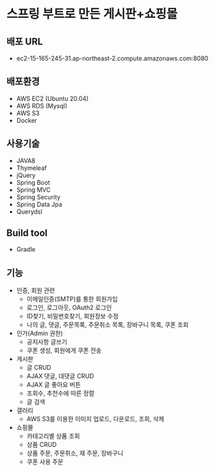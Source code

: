 # 스프링 부트로 만든 게시판+쇼핑몰
## 배포 URL
- ec2-15-165-245-31.ap-northeast-2.compute.amazonaws.com:8080
## 배포환경
- AWS EC2 (Ubuntu 20.04)
- AWS RDS (Mysql)
- AWS S3
- Docker
## 사용기술
- JAVA8
- Thymeleaf
- jQuery
- Spring Boot
- Spring MVC
- Spring Security
- Spring Data Jpa
- Querydsl
## Build tool
- Gradle
## 기능
- 인증, 회원 관련
  - 이메일인증(SMTP)를 통한 회원가입
  - 로그인, 로그아웃, OAuth2 로그인
  - ID찾기, 비밀번호찾기, 회원정보 수정
  - 나의 글, 댓글, 주문목록, 주문취소 목록, 장바구니 목록, 쿠폰 조회
- 인가(Admin 권한)
  - 공지사항 글쓰기
  - 쿠폰 생성, 회원에게 쿠폰 전송
- 게시판
  - 글 CRUD
  - AJAX 댓글, 대댓글 CRUD
  - AJAX 글 좋아요 버튼
  - 조회수, 추천수에 따른 정렬
  - 글 검색  
- 갤러리
  - AWS S3를 이용한 이미지 업로드, 다운로드, 조회, 삭제
- 쇼핑몰
  - 카테고리별 상품 조회
  - 상품 CRUD
  - 상품 주문, 주문취소, 재 주문, 장바구니
  - 쿠폰 사용 주문